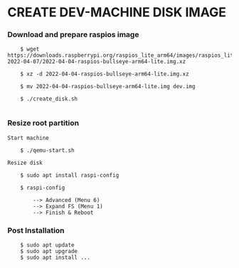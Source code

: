 # CREATE DEV-MACHINE DISK IMAGE

### Download and prepare raspios image
```
	$ wget https://downloads.raspberrypi.org/raspios_lite_arm64/images/raspios_lite_arm64-2022-04-07/2022-04-04-raspios-bullseye-arm64-lite.img.xz
	
	$ xz -d 2022-04-04-raspios-bullseye-arm64-lite.img.xz
	
	$ mv 2022-04-04-raspios-bullseye-arm64-lite.img dev.img
	
	$ ./create_disk.sh
	
```

### Resize root partition

	Start machine

```
	$ ./qemu-start.sh
```

	Resize disk	

```
	$ sudo apt install raspi-config

	$ raspi-config

 		--> Advanced (Menu 6)
 		--> Expand FS (Menu 1)
 		--> Finish & Reboot
```

### Post Installation
```
	$ sudo apt update
	$ sudo apt upgrade
	$ sudo apt install ...
```
